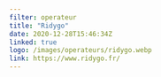 ```yaml
---
filter: operateur
title: "Ridygo"
date: 2020-12-28T15:46:34Z
linked: true
logo: /images/operateurs/ridygo.webp
link: https://www.ridygo.fr/
---
```

